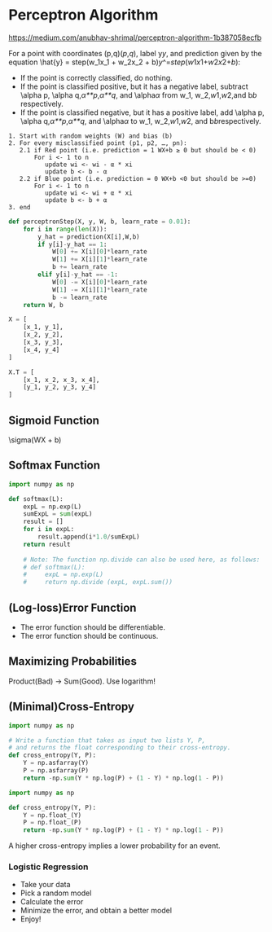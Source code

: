 # Perceptron Algorithm

https://medium.com/anubhav-shrimal/perceptron-algorithm-1b387058ecfb

For a point with coordinates (p,q)(*p*,*q*), label y*y*, and prediction given by the equation \hat{y} = step(w_1x_1 + w_2x_2 + b)*y*^=*step*(*w*1*x*1+*w*2*x*2+*b*):

- If the point is correctly classified, do nothing.
- If the point is classified positive, but it has a negative label, subtract \alpha p, \alpha q,*α**p*,*α**q*, and \alpha*α* from w_1, w_2,*w*1,*w*2,and b*b* respectively.
- If the point is classified negative, but it has a positive label, add \alpha p, \alpha q,*α**p*,*α**q*, and \alpha*α* to w_1, w_2,*w*1,*w*2, and b*b*respectively.

```
1. Start with random weights (W) and bias (b)
2. For every misclassified point (p1, p2, …, pn):
   2.1 if Red point (i.e. prediction = 1 WX+b ≥ 0 but should be < 0)
       For i <- 1 to n
          update wi <- wi - α * xi
          update b <- b - α
   2.2 if Blue point (i.e. prediction = 0 WX+b <0 but should be >=0)
       For i <- 1 to n
          update wi <- wi + α * xi
          update b <- b + α
3. end
```

```python
def perceptronStep(X, y, W, b, learn_rate = 0.01):
    for i in range(len(X)):
        y_hat = prediction(X[i],W,b)
        if y[i]-y_hat == 1:
            W[0] += X[i][0]*learn_rate
            W[1] += X[i][1]*learn_rate
            b += learn_rate
        elif y[i]-y_hat == -1:
            W[0] -= X[i][0]*learn_rate
            W[1] -= X[i][1]*learn_rate
            b -= learn_rate
    return W, b
```

```python
X = [
    [x_1, y_1],
    [x_2, y_2],
    [x_3, y_3],
    [x_4, y_4]
]
```

```python
X.T = [
    [x_1, x_2, x_3, x_4],
    [y_1, y_2, y_3, y_4]
]
```

## Sigmoid Function

\sigma(WX + b)

## Softmax Function

```python
import numpy as np

def softmax(L):
    expL = np.exp(L)
    sumExpL = sum(expL)
    result = []
    for i in expL:
        result.append(i*1.0/sumExpL)
    return result
    
    # Note: The function np.divide can also be used here, as follows:
    # def softmax(L):
    #     expL = np.exp(L)
    #     return np.divide (expL, expL.sum())
```

## (Log-loss)Error Function

- The error function should be differentiable.
- The error function should be continuous.

## Maximizing Probabilities

Product(Bad) -> Sum(Good). Use logarithm!

## (Minimal)Cross-Entropy

```python
import numpy as np

# Write a function that takes as input two lists Y, P,
# and returns the float corresponding to their cross-entropy.
def cross_entropy(Y, P):
    Y = np.asfarray(Y)
    P = np.asfarray(P)
    return -np.sum(Y * np.log(P) + (1 - Y) * np.log(1 - P))
```

```python
import numpy as np

def cross_entropy(Y, P):
    Y = np.float_(Y)
    P = np.float_(P)
    return -np.sum(Y * np.log(P) + (1 - Y) * np.log(1 - P))
```

A higher cross-entropy implies a lower probability for an event.

### Logistic Regression

- Take your data
- Pick a random model
- Calculate the error
- Minimize the error, and obtain a better model
- Enjoy!
